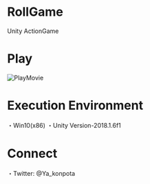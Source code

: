 # RollGame
Unity ActionGame

# Play
![PlayMovie](https://github.com/Ya-kon/RollGame/blob/master/Images/RollGame_Image.gif)

# Execution Environment
・Win10(x86)
・Unity Version-2018.1.6f1

# Connect
・Twitter: @Ya_konpota
